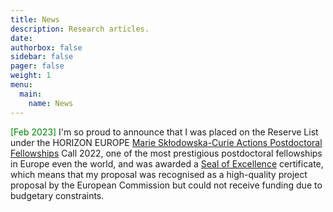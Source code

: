 ```yaml
---
title: News
description: Research articles.
date: 
authorbox: false
sidebar: false
pager: false
weight: 1
menu:
  main:
    name: News
---
```




<font color=green>[Feb 2023]</font> 
I'm so proud to announce that I was placed on the Reserve List under the HORIZON EUROPE [Marie Skłodowska-Curie Actions Postdoctoral Fellowships](https://marie-sklodowska-curie-actions.ec.europa.eu/actions/postdoctoral-fellowships) Call 2022, one of the most prestigious postdoctoral fellowships in Europe even the world, and was awarded a [Seal of Excellence](https://research-and-innovation.ec.europa.eu/funding/funding-opportunities/seal-excellence_en) certificate, which means that my proposal was recognised as a high-quality project proposal by the European Commission but could not receive funding due to budgetary constraints.

<!--more-->

<!--
[2023/02] I was selected on 乃至全世界 HORIZON Europe
https://marie-sklodowska-curie-actions.ec.europa.eu/news/award-of-msca-seal-of-excellence-certificates-postdoctoral-fellowships-2022

I'm so proud to announce that I was placed on the Reserve List under the [HORIZON EUROPE](https://research-and-innovation.ec.europa.eu/funding/funding-opportunities/funding-programmes-and-open-calls/horizon-europe_en) Marie Skłodowska-Curie Actions (MSCA) [Postdoctoral Fellowships](https://marie-sklodowska-curie-actions.ec.europa.eu/actions/postdoctoral-fellowships) Call 2022, one of the most prestigious postdoctoral fellowships in Europe even the world, and was awarded a [Seal of Excellence](https://research-and-innovation.ec.europa.eu/funding/funding-opportunities/seal-excellence_en) certificate, which means that my proposal was recognised as a high-quality project proposal by the European Commission but could not receive funding due to budgetary constraints.
-->